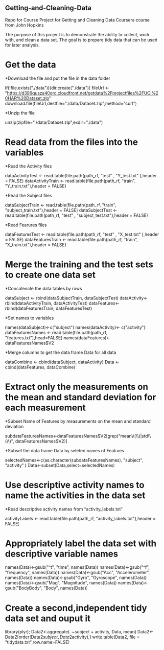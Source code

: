 ## Getting-and-Cleaning-Data
Repo for Course Project for Getting and Cleaning Data Coursera course from John Hopkins

The purpose of this project is to demonstrate the ability to collect, work with, and clean a data set. The goal is to prepare tidy data that can be used for later analysis. 

# Get the data

*Download the file and put the file in the data folder

if(!file.exists("./data")){dir.create("./data")}
fileUrl <- "https://d396qusza40orc.cloudfront.net/getdata%2Fprojectfiles%2FUCI%20HAR%20Dataset.zip"
download.file(fileUrl,destfile="./data/Dataset.zip",method="curl")

*Unzip the file

unzip(zipfile="./data/Dataset.zip",exdir="./data")

# Read data from the files into the variables

*Read the Activity files

dataActivityTest  <- read.table(file.path(path_rf, "test" , "Y_test.txt" ),header = FALSE)
dataActivityTrain <- read.table(file.path(path_rf, "train", "Y_train.txt"),header = FALSE)

*Read the Subject files

dataSubjectTrain <- read.table(file.path(path_rf, "train", "subject_train.txt"),header = FALSE)
dataSubjectTest  <- read.table(file.path(path_rf, "test" , "subject_test.txt"),header = FALSE)

*Read Fearures files

dataFeaturesTest  <- read.table(file.path(path_rf, "test" , "X_test.txt" ),header = FALSE)
dataFeaturesTrain <- read.table(file.path(path_rf, "train", "X_train.txt"),header = FALSE)

# Merge the training and the test sets to create one data set

*Concatenate the data tables by rows

dataSubject <- rbind(dataSubjectTrain, dataSubjectTest)
dataActivity<- rbind(dataActivityTrain, dataActivityTest)
dataFeatures<- rbind(dataFeaturesTrain, dataFeaturesTest)

*Set names to variables

names(dataSubject)<-c("subject")
names(dataActivity)<- c("activity")
dataFeaturesNames <- read.table(file.path(path_rf, "features.txt"),head=FALSE)
names(dataFeatures)<- dataFeaturesNames$V2

*Merge columns to get the data frame Data for all data

dataCombine <- cbind(dataSubject, dataActivity)
Data <- cbind(dataFeatures, dataCombine)

# Extract only the measurements on the mean and standard deviation for each measurement

*Subset Name of Features by measurements on the mean and standard deviation

subdataFeaturesNames<-dataFeaturesNames$V2[grep("mean\\(\\)|std\\(\\)", dataFeaturesNames$V2)]

*Subset the data frame Data by seleted names of Features

selectedNames<-c(as.character(subdataFeaturesNames), "subject", "activity" )
Data<-subset(Data,select=selectedNames)

# Use descriptive activity names to name the activities in the data set

*Read descriptive activity names from “activity_labels.txt”

activityLabels <- read.table(file.path(path_rf, "activity_labels.txt"),header = FALSE)

# Appropriately label the data set with descriptive variable names

names(Data)<-gsub("^t", "time", names(Data))
names(Data)<-gsub("^f", "frequency", names(Data))
names(Data)<-gsub("Acc", "Accelerometer", names(Data))
names(Data)<-gsub("Gyro", "Gyroscope", names(Data))
names(Data)<-gsub("Mag", "Magnitude", names(Data))
names(Data)<-gsub("BodyBody", "Body", names(Data))

# Create a second,independent tidy data set and ouput it

library(plyr);
Data2<-aggregate(. ~subject + activity, Data, mean)
Data2<-Data2[order(Data2$subject,Data2$activity),]
write.table(Data2, file = "tidydata.txt",row.name=FALSE)
